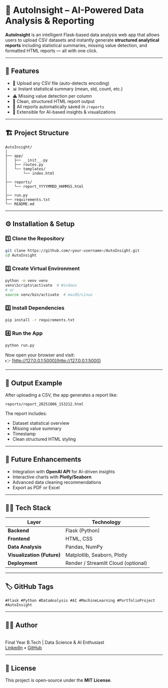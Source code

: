 # 🚀 AutoInsight – AI-Powered Data Analysis & Reporting

**AutoInsight** is an intelligent Flask-based data analysis web app that allows users to upload CSV datasets and instantly generate **structured analytical reports** including statistical summaries, missing value detection, and formatted HTML reports — all with one click.

---

## 🧩 Features

- 📂 Upload any CSV file (auto-detects encoding)
- 📊 Instant statistical summary (mean, std, count, etc.)
- ⚠️ Missing value detection per column
- 🎨 Clean, structured HTML report output
- 💾 All reports automatically saved in `/reports`
- 🧠 Extensible for AI-based insights & visualizations

---

## 🏗️ Project Structure

```
AutoInsight/
│
├── app/
│   ├── __init__.py
│   ├── routes.py
│   └── templates/
│       └── index.html
│
├── reports/
│   └── report_YYYYMMDD_HHMMSS.html
│
├── run.py
├── requirements.txt
└── README.md
```

---

## ⚙️ Installation & Setup

### 1️⃣ Clone the Repository
```bash
git clone https://github.com/<your-username>/AutoInsight.git
cd AutoInsight
```

### 2️⃣ Create Virtual Environment
```bash
python -m venv venv
venv\Scripts\activate  # Windows
# or
source venv/bin/activate  # macOS/Linux
```

### 3️⃣ Install Dependencies
```bash
pip install -r requirements.txt
```

### 4️⃣ Run the App
```bash
python run.py
```

Now open your browser and visit:  
👉 [http://127.0.0.1:5000](http://127.0.0.1:5000)

---

## 📂 Output Example

After uploading a CSV, the app generates a report like:
```
reports/report_20251006_153212.html
```

The report includes:
- Dataset statistical overview  
- Missing value summary  
- Timestamp  
- Clean structured HTML styling  

---

## 🚀 Future Enhancements

- Integration with **OpenAI API** for AI-driven insights  
- Interactive charts with **Plotly/Seaborn**  
- Advanced data cleaning recommendations  
- Export as PDF or Excel  

---

## 🧑‍💻 Tech Stack

| Layer | Technology |
|-------|-------------|
| **Backend** | Flask (Python) |
| **Frontend** | HTML, CSS |
| **Data Analysis** | Pandas, NumPy |
| **Visualization (Future)** | Matplotlib, Seaborn, Plotly |
| **Deployment** | Render / Streamlit Cloud (optional) |

---

## 🏷️ GitHub Tags
```
#Flask #Python #DataAnalysis #AI #MachineLearning #PortfolioProject #AutoInsight
```

---

## 🧑‍🎓 Author

**<Likhith Kumar Paidimarri>**  
Final Year B.Tech | Data Science & AI Enthusiast  
[LinkedIn](https://www.linkedin.com/in/likhith-kumar-paidimarri-312603258/) • [GitHub](https://github.com/Likhith08105)

---

## 📜 License

This project is open-source under the **MIT License**.
